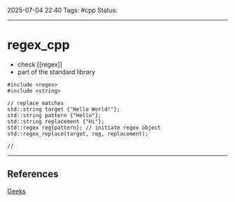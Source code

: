 
2025-07-04 22:40
Tags: #cpp
Status:

---
# regex_cpp
- check [[regex]]
- part of the standard library
```
#include <regex>
#include <string>

// replace matches
std::string target {"Hello World!"};
std::string pattern {"Hello"};
std::string replacement {"Hi"};
std::regex reg{pattern}; // initiate regex object
std::regex_replace(target, reg, replacement);

// 

```


---
## References
[Geeks](https://www.geeksforgeeks.org/cpp/replace-text-in-string-using-regex-in-cpp/)


